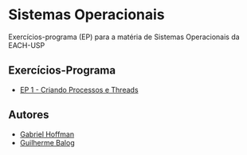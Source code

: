 <!-- Colocar referencias
Iniciar 1000 threads
Colocar print da tela -->


# Sistemas Operacionais

Exercícios-programa (EP) para a matéria de Sistemas Operacionais da EACH-USP

## Exercícios-Programa

- [EP 1 - Criando Processos e Threads](./EP1/README.md)

## Autores

- [Gabriel Hoffman](https://github.com/Hoffmano)
- [Guilherme Balog](https://github.com/GuilhermeBalog)